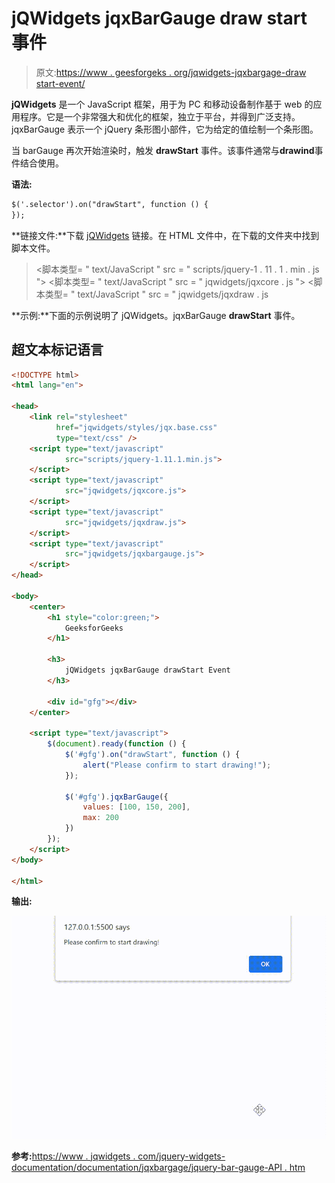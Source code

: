 # jQWidgets jqxBarGauge draw start 事件

> 原文:[https://www . geesforgeks . org/jqwidgets-jqxbargage-draw start-event/](https://www.geeksforgeeks.org/jqwidgets-jqxbargauge-drawstart-event/)

**jQWidgets** 是一个 JavaScript 框架，用于为 PC 和移动设备制作基于 web 的应用程序。它是一个非常强大和优化的框架，独立于平台，并得到广泛支持。jqxBarGauge 表示一个 jQuery 条形图小部件，它为给定的值绘制一个条形图。

当 barGauge 再次开始渲染时，触发 **drawStart** 事件。该事件通常与**drawind**事件结合使用。

**语法:**

```html
$('.selector').on("drawStart", function () {
});
```

**链接文件:**下载 [jQWidgets](https://www.jqwidgets.com/download/) 链接。在 HTML 文件中，在下载的文件夹中找到脚本文件。

> <link rel="”stylesheet”" href="”jqwidgets/styles/jqx.base.css”" type="”text/css”">
> <脚本类型= " text/JavaScript " src = " scripts/jquery-1 . 11 . 1 . min . js "></脚本类型>
> <脚本类型= " text/JavaScript " src = " jqwidgets/jqxcore . js "></脚本类型>
> <脚本类型= " text/JavaScript " src = " jqwidgets/jqxdraw . js

**示例:**下面的示例说明了 jQWidgets。jqxBarGauge **drawStart** 事件。

## 超文本标记语言

```html
<!DOCTYPE html>
<html lang="en">

<head>
    <link rel="stylesheet" 
          href="jqwidgets/styles/jqx.base.css" 
          type="text/css" />
    <script type="text/javascript" 
            src="scripts/jquery-1.11.1.min.js">
    </script>
    <script type="text/javascript" 
            src="jqwidgets/jqxcore.js">
    </script>
    <script type="text/javascript" 
            src="jqwidgets/jqxdraw.js">
    </script>
    <script type="text/javascript" 
            src="jqwidgets/jqxbargauge.js">
    </script>
</head>

<body>
    <center>
        <h1 style="color:green;">
            GeeksforGeeks
        </h1>

        <h3>
            jQWidgets jqxBarGauge drawStart Event
        </h3>

        <div id="gfg"></div>
    </center>

    <script type="text/javascript">
        $(document).ready(function () {
            $('#gfg').on("drawStart", function () {
                alert("Please confirm to start drawing!");
            });

            $('#gfg').jqxBarGauge({
                values: [100, 150, 200],
                max: 200
            })
        });
    </script>
</body>

</html>
```

**输出:**

![](img/d6735c7d6738314667a07b944ee44e79.png)

**参考:**[https://www . jqwidgets . com/jquery-widgets-documentation/documentation/jqxbargage/jquery-bar-gauge-API . htm](https://www.jqwidgets.com/jquery-widgets-documentation/documentation/jqxbargauge/jquery-bar-gauge-api.htm)